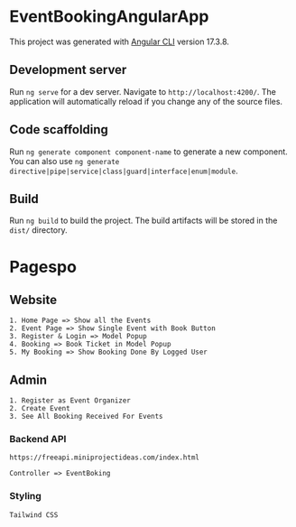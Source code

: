 # EventBookingAngularApp

This project was generated with [Angular CLI](https://github.com/angular/angular-cli) version 17.3.8.

## Development server

Run `ng serve` for a dev server. Navigate to `http://localhost:4200/`. The application will automatically reload if you change any of the source files.

## Code scaffolding

Run `ng generate component component-name` to generate a new component. You can also use `ng generate directive|pipe|service|class|guard|interface|enum|module`.

## Build

Run `ng build` to build the project. The build artifacts will be stored in the `dist/` directory.


# Pagespo

## Website 
    1. Home Page => Show all the Events
    2. Event Page => Show Single Event with Book Button
    3. Register & Login => Model Popup
    4. Booking => Book Ticket in Model Popup
    5. My Booking => Show Booking Done By Logged User

## Admin
    1. Register as Event Organizer
    2. Create Event
    3. See All Booking Received For Events

### Backend API
    https://freeapi.miniprojectideas.com/index.html

    Controller => EventBoking

### Styling 
    Tailwind CSS
